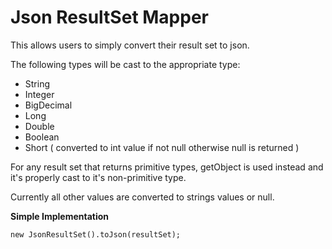 # Json ResultSet Mapper

This allows users to simply convert their result set to json. 

The following types will be cast to the appropriate type:
- String
- Integer
- BigDecimal
- Long
- Double
- Boolean
- Short ( converted to int value if not null otherwise null is returned )

For any result set that returns primitive types, getObject is used instead and it's properly cast to it's non-primitive type.

Currently all other values are converted to strings values or null.

**Simple Implementation**
```
new JsonResultSet().toJson(resultSet);
```
